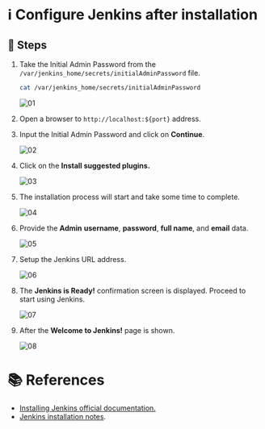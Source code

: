 # :information_source: Configure Jenkins after installation
## :paw_prints: Steps

1. Take the Initial Admin Password  from the `/var/jenkins_home/secrets/initialAdminPassword` file.
    
    ```bash
    cat /var/jenkins_home/secrets/initialAdminPassword
    ```
    
    ![01](images/jenkins_installation_01.png)
    
2. Open a browser to `http://localhost:${port}` address.
3. Input the Initial Admin Password and click on **Continue**.
    
    ![02](images/jenkins_installation_02.png)
    
4. Click on the **Install suggested plugins.**
    
    ![03](images/jenkins_installation_03.png)
    
5. The installation process will start and take some time to complete.
    
    ![04](images/jenkins_installation_04.png)
    
6. Provide the **Admin** **username**, **password**, **full name**, and **email** data. 
    
    ![05](images/jenkins_installation_05.png)
    
7. Setup the Jenkins URL address.
    
    ![06](images/jenkins_installation_06.png)
    
8. The **Jenkins is Ready!** confirmation screen is displayed. Proceed to start using Jenkins.
    
    ![07](images/jenkins_installation_07.png)
    
9. After the **Welcome to Jenkins!** page is shown.
    
    ![08](images/jenkins_installation_08.png)

# :books: References

- [Installing Jenkins official documentation.](https://www.jenkins.io/doc/book/installing)
- [Jenkins installation notes](README.md).